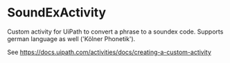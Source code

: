 # SoundExActivity

Custom activity for UiPath to convert a phrase to a soundex code.
Supports german language as well ('Kölner Phonetik').

See https://docs.uipath.com/activities/docs/creating-a-custom-activity
